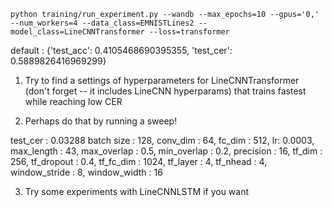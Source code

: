```
python training/run_experiment.py --wandb --max_epochs=10 --gpus='0,' --num_workers=4 --data_class=EMNISTLines2 --model_class=LineCNNTransformer --loss=transformer

```
default : {'test_acc': 0.4105468690395355, 'test_cer': 0.5889826416969299}

1. Try to find a settings of hyperparameters for LineCNNTransformer (don't forget -- it includes LineCNN hyperparams) that trains fastest while reaching low CER

2. Perhaps do that by running a sweep!

test_cer : 0.03288
batch size : 128, conv_dim : 64, fc_dim : 512, lr: 0.0003, max_length : 43, max_overlap : 0.5, min_overlap : 0.2, precision : 16, 
tf_dim : 256, tf_dropout : 0.4, tf_fc_dim : 1024, tf_layer : 4, tf_nhead : 4, 
window_stride : 8, window_width : 16

3. Try some experiments with LineCNNLSTM if you want
